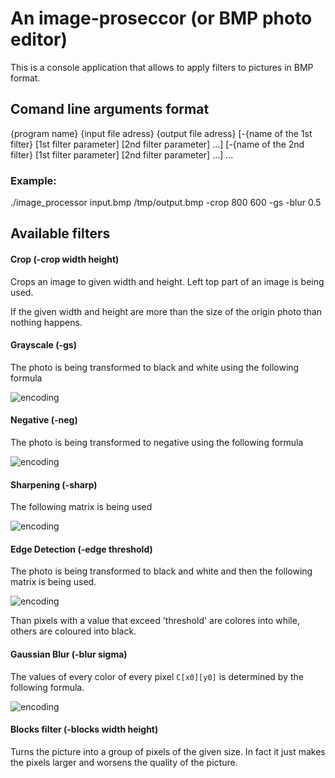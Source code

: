 # An image-proseccor (or BMP photo editor)
 
This is a сonsole application that allows to apply filters to pictures in BMP format.

## Comand line arguments format

{program name} {input file adress} {output file adress} [-{name of the 1st filter} [1st filter parameter] [2nd filter parameter] ...] [-{name of the 2nd filter} [1st filter parameter] [2nd filter parameter] ...] ...

### Example:

./image_processor input.bmp /tmp/output.bmp -crop 800 600 -gs -blur 0.5

## Available filters

#### Crop (-crop width height)
Crops an image to given width and height. Left top part of an image is being used.

If the given width and height are more than the size of the origin photo than nothing happens.

#### Grayscale (-gs)
The photo is being transformed to black and white using the following formula

![encoding](https://latex.codecogs.com/svg.image?R'%20=%20G'%20=%20B'%20=0.299%20R%20&plus;%200%20.587%20G%20&plus;%200%20.%20114%20B)

#### Negative (-neg)
The photo is being transformed to negative using the following formula

![encoding](https://latex.codecogs.com/svg.image?R'%20=%201%20-%20R,%20G'%20=%201%20-%20G,%20B'%20=%201%20-%20B)

#### Sharpening (-sharp)
The following matrix is being used

![encoding](https://latex.codecogs.com/svg.image?%5Cbegin%7Bbmatrix%7D%20&%20-1%20&%20%20%5C%5C-1%20&%205%20&%20-1%20%5C%5C%20&%20-1%20&%20%20%5C%5C%5Cend%7Bbmatrix%7D)

#### Edge Detection (-edge threshold)
The photo is being transformed to black and white and then the following matrix is being used.

![encoding](https://latex.codecogs.com/svg.image?%5Cbegin%7Bbmatrix%7D%20&%20-1%20&%20%20%5C%5C-1%20&%204%20&%20-1%20%5C%5C%20&%20-1%20&%20%20%5C%5C%5Cend%7Bbmatrix%7D)

Than pixels with a value that exceed 'threshold' are colores into while, others are coloured into black.

#### Gaussian Blur (-blur sigma)

The values of every color of every pixel `C[x0][y0]` is determined by the following formula.

![encoding](https://latex.codecogs.com/svg.image?C%5Bx_0%5D%5By_0%5D%20=%20%5Csum_%7Bx=0,y=0%7D%5E%7Bwidth-1,%20height-1%7DC%5Bx%5D%5By%5D%5Cfrac%7B1%7D%7B%5Csqrt%5B%5D%7B2%5Cpi%5Csigma%5E2%7D%7De%5E%7B-%5Cfrac%7B%5Cleft%7Cx_o-x%5Cright%7C%5E2%20&plus;%20%5Cleft%7Cy_o-y%5Cright%7C%5E2%7D%7B2%5Csigma%5E2%7D%7D)

#### Blocks filter (-blocks width height)
Turns the picture into a group of pixels of the given size. In fact it just makes the pixels larger and worsens the quality of the picture.
